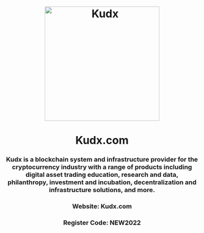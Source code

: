 <h1 align="center">
  <img src="https://i.ibb.co/Y8P5vhT/kudx.png" alt="Kudx" width="300"/>
  <br/><br/>
  Kudx.com
</h1>

<h3 align="center">
  Kudx is a blockchain system and infrastructure provider for the cryptocurrency industry with a range of products including digital asset trading education, research and data, philanthropy, investment and incubation, decentralization and infrastructure solutions, and more.
</h3>

<h3 align="center" >Website: Kudx.com</h3>
<h3 align="center">Register Code: NEW2022</h3>

<br/><br/>

